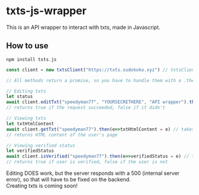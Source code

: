 # txts-js-wrapper
This is an API wrapper to interact with txts, made in Javascript.
## How to use
```
npm install txts.js
```
```js
const client = new txtsClient("https://txts.sudokoko.xyz") // txtsClient takes one parameter, the URL of the instance you are trying to interact with.

// All methods return a promise, so you have to handle them with a .then block, and for error handling you can add a .catch block.

// Editing txts
let status
await client.editTxt("speedyman77", "YOURSECRETHERE", "API wrapper").then(e=>status = e) // takes three parameters, username, page secret and the content you want to add in
// returns true if the request succeeded, false if it didn't

// Viewing txts
let txtHtmlContent
await client.getTxt("speedyman77").then(e=>txtHtmlContent = e) // takes one parameter which is username
// returns HTML content of the user's page

// Viewing verified status
let verifiedStatus
await client.isVerified("speedyman77").then(e=>verifiedStatus = e) // takes one parameter in which is username
// returns true if user is verified, false if the user is not
```
Editing DOES work, but the server responds with a 500 (internal server error), so that will have to be fixed on the backend.<br>
Creating txts is coming soon!